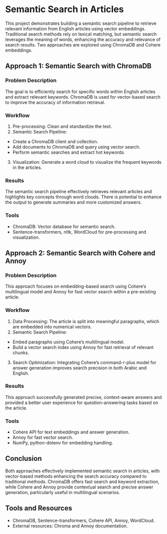 # Semantic Search in Articles

This project demonstrates building a semantic search pipeline to retrieve relevant information from English articles using vector embeddings. Traditional search methods rely on lexical matching, but semantic search leverages the meaning of words, enhancing the accuracy and relevance of search results. Two approaches are explored using ChromaDB and Cohere embeddings.

## Approach 1: Semantic Search with ChromaDB
### Problem Description
The goal is to efficiently search for specific words within English articles and extract relevant keywords. ChromaDB is used for vector-based search to improve the accuracy of information retrieval.
### Workflow
1. Pre-processing: Clean and standardize the text.
2. Semantic Search Pipeline:
  - Create a ChromaDB client and collection.
  - Add documents to ChromaDB and query using vector search.
  - Perform semantic searches and extract hot keywords.
3. Visualization: Generate a word cloud to visualize the frequent keywords in the articles.

### Results
The semantic search pipeline effectively retrieves relevant articles and highlights key concepts through word clouds. There is potential to enhance the output to generate summaries and more customized answers.
### Tools
- ChromaDB: Vector database for semantic search.
- Sentence-transformers, nltk, WordCloud for pre-processing and visualization.

## Approach 2: Semantic Search with Cohere and Annoy
### Problem Description
This approach focuses on embedding-based search using Cohere’s multilingual model and Annoy for fast vector search within a pre-existing article.
### Workflow
1. Data Processing: The article is split into meaningful paragraphs, which are embedded into numerical vectors.
2. Semantic Search Pipeline:
  - Embed paragraphs using Cohere’s multilingual model.
  - Build a vector search index using Annoy for fast retrieval of relevant chunks.
3. Search Optimization: Integrating Cohere’s command-r-plus model for answer generation improves search precision in both Arabic and English.
### Results
This approach successfully generated precise, context-aware answers and provided a better user experience for question-answering tasks based on the article.
### Tools
- Cohere API for text embeddings and answer generation.
- Annoy for fast vector search.
- NumPy, python-dotenv for embedding handling.

## Conclusion
Both approaches effectively implemented semantic search in articles, with vector-based methods enhancing the search accuracy compared to traditional methods. ChromaDB offers fast search and keyword extraction, while Cohere and Annoy provide contextual search and precise answer generation, particularly useful in multilingual scenarios.
## Tools and Resources
- ChromaDB, Sentence-transformers, Cohere API, Annoy, WordCloud.
- External resources: Chroma and Annoy documentation.

